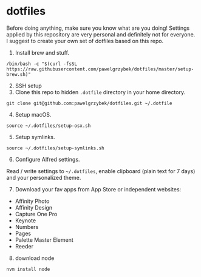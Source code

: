 # dotfiles

Before doing anything, make sure you know what are you doing! Settings applied by this repository are very personal and definitely not for everyone. I suggest to create your own set of dotfiles based on this repo.

1. Install brew and stuff.

```
/bin/bash -c "$(curl -fsSL https://raw.githubusercontent.com/pawelgrzybek/dotfiles/master/setup-brew.sh)" 
```

2. SSH setup
3. Clone this repo to hidden `.dotfile` directory in your home directory.

```
git clone git@github.com:pawelgrzybek/dotfiles.git ~/.dotfile
```

4. Setup macOS.

```
source ~/.dotfiles/setup-osx.sh
```

5. Setup symlinks.

```
source ~/.dotfiles/setup-symlinks.sh
```

6. Configure Alfred settings.

Read / write settings to `~/.dotfiles`, enable clipboard (plain text for 7 days) and your personalized theme.

7. Download your fav apps from App Store or independent websites:

- Affinity Photo
- Affinity Design
- Capture One Pro
- Keynote
- Numbers
- Pages
- Palette Master Element
- Reeder

8. download node

```
nvm install node
```
